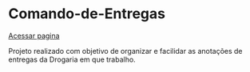 # Comando-de-Entregas

[Acessar pagina](https://igorxrs.github.io/Comando-de-Entregas)

 Projeto realizado com objetivo de organizar e facilidar as anotações de entregas da Drogaria em que trabalho. 
